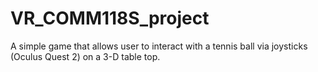 # VR_COMM118S_project
A simple game that allows user to interact with a tennis ball via joysticks (Oculus Quest 2) on a 3-D table top.

